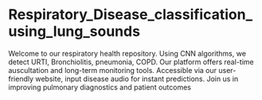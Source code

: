 # Respiratory_Disease_classification_using_lung_sounds
Welcome to our respiratory health repository. Using CNN algorithms, we detect URTI, Bronchiolitis, pneumonia, COPD. Our platform offers real-time auscultation and long-term monitoring tools. Accessible via our user-friendly website, input disease audio for instant predictions. Join us in improving pulmonary diagnostics and patient outcomes
